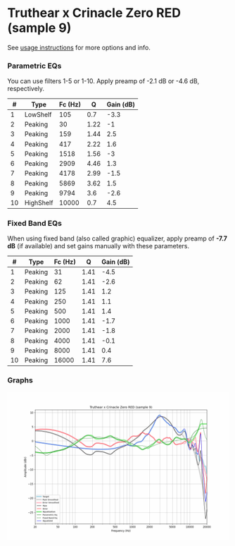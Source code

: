 # Truthear x Crinacle Zero RED (sample 9)
See [usage instructions](https://github.com/jaakkopasanen/AutoEq#usage) for more options and info.

### Parametric EQs
You can use filters 1-5 or 1-10. Apply preamp of -2.1 dB or -4.6 dB, respectively.

|   # | Type      |   Fc (Hz) |    Q |   Gain (dB) |
|-----|-----------|-----------|------|-------------|
|   1 | LowShelf  |       105 | 0.7  |        -3.3 |
|   2 | Peaking   |        30 | 1.22 |        -1   |
|   3 | Peaking   |       159 | 1.44 |         2.5 |
|   4 | Peaking   |       417 | 2.22 |         1.6 |
|   5 | Peaking   |      1518 | 1.56 |        -3   |
|   6 | Peaking   |      2909 | 4.46 |         1.3 |
|   7 | Peaking   |      4178 | 2.99 |        -1.5 |
|   8 | Peaking   |      5869 | 3.62 |         1.5 |
|   9 | Peaking   |      9794 | 3.6  |        -2.6 |
|  10 | HighShelf |     10000 | 0.7  |         4.5 |

### Fixed Band EQs
When using fixed band (also called graphic) equalizer, apply preamp of **-7.7 dB** (if available) and set gains manually with these parameters.

|   # | Type    |   Fc (Hz) |    Q |   Gain (dB) |
|-----|---------|-----------|------|-------------|
|   1 | Peaking |        31 | 1.41 |        -4.5 |
|   2 | Peaking |        62 | 1.41 |        -2.6 |
|   3 | Peaking |       125 | 1.41 |         1.2 |
|   4 | Peaking |       250 | 1.41 |         1.1 |
|   5 | Peaking |       500 | 1.41 |         1.4 |
|   6 | Peaking |      1000 | 1.41 |        -1.7 |
|   7 | Peaking |      2000 | 1.41 |        -1.8 |
|   8 | Peaking |      4000 | 1.41 |        -0.1 |
|   9 | Peaking |      8000 | 1.41 |         0.4 |
|  10 | Peaking |     16000 | 1.41 |         7.6 |

### Graphs
![](./Truthear%20x%20Crinacle%20Zero%20RED%20(sample%209).png)
